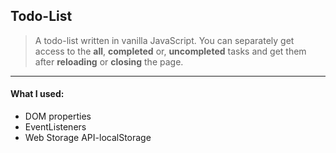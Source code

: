 ## Todo-List

>A todo-list written in vanilla JavaScript. You can separately get access to the **all**, **completed** or, **uncompleted** tasks and get them after **reloading** or **closing** the page.

---

#### What I used:
* DOM properties
* EventListeners
* Web Storage API-localStorage